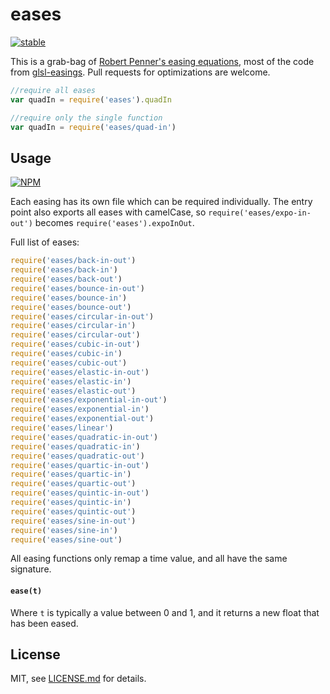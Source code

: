 # eases

[![stable](http://badges.github.io/stability-badges/dist/stable.svg)](http://github.com/badges/stability-badges)

This is a grab-bag of [Robert Penner's easing equations](http://www.robertpenner.com/easing/), most of the code from [glsl-easings](https://www.npmjs.org/package/glsl-easings). Pull requests for optimizations are welcome. 

```js
//require all eases
var quadIn = require('eases').quadIn

//require only the single function
var quadIn = require('eases/quad-in')
```

## Usage

[![NPM](https://nodei.co/npm/eases.png)](https://nodei.co/npm/eases/)

Each easing has its own file which can be required individually. The entry point also exports all eases with camelCase, so `require('eases/expo-in-out')` becomes `require('eases').expoInOut`.

Full list of eases:

```js
require('eases/back-in-out')
require('eases/back-in')
require('eases/back-out')
require('eases/bounce-in-out')
require('eases/bounce-in')
require('eases/bounce-out')
require('eases/circular-in-out')
require('eases/circular-in')
require('eases/circular-out')
require('eases/cubic-in-out')
require('eases/cubic-in')
require('eases/cubic-out')
require('eases/elastic-in-out')
require('eases/elastic-in')
require('eases/elastic-out')
require('eases/exponential-in-out')
require('eases/exponential-in')
require('eases/exponential-out')
require('eases/linear')
require('eases/quadratic-in-out')
require('eases/quadratic-in')
require('eases/quadratic-out')
require('eases/quartic-in-out')
require('eases/quartic-in')
require('eases/quartic-out')
require('eases/quintic-in-out')
require('eases/quintic-in')
require('eases/quintic-out')
require('eases/sine-in-out')
require('eases/sine-in')
require('eases/sine-out')
```

All easing functions only remap a time value, and all have the same signature.

#### ```ease(t)```

Where `t` is typically a value between 0 and 1, and it returns a new float that has been eased. 

## License

MIT, see [LICENSE.md](http://github.com/mattdesl/eases/blob/master/LICENSE.md) for details.
